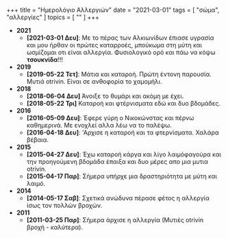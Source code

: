 +++
title = "Ημερολόγιο Αλλεργιών"
date = "2021-03-01"
tags = [ "σώμα", "αλλεργίες" ]
topics = [ "" ]
+++

-   **2021**
    -   **<span class="timestamp-wrapper"><span class="timestamp">[2021-03-01 Δευ]</span></span>**: Με το πέρας των Αλκιωνίδων έπιασε υγρασία και μου ήρθαν οι πρώτες καταρροές, μπούκωμα στη μύτη και ωσμίζομαι οτι είναι αλλεργία. Φυσιολογικό ορό και πάω να κόψω **τσουκνίδα**!!!
-   **2019**
    -   **<span class="timestamp-wrapper"><span class="timestamp">[2019-05-22 Τετ]</span></span>**: Μάτια και καταροή. Πρώτη έντονη παρουσία. Μυτιά otrivin. Είναι σε ανθοφορία το χαμομήλι.
-   **2018**
    -   **<span class="timestamp-wrapper"><span class="timestamp">[2018-06-04 Δευ]</span></span>** Άνοιξε το θυμάρι και ακόμη με έχει.
    -   **<span class="timestamp-wrapper"><span class="timestamp">[2018-05-22 Τρι]</span></span>** Καταροή και φτέρνισματα εδώ και δυο βδομάδες.
-   **2016**
    -   **<span class="timestamp-wrapper"><span class="timestamp">[2016-05-09 Δευ]</span></span>**: Έφερε γύρη ο Νικοκώνστας και πέρνω καθημερινά. Με ενοχλεί αλλα λέω να το παλέψω.
    -   **<span class="timestamp-wrapper"><span class="timestamp">[2016-04-18 Δευ]</span></span>**: 'Αρχισε η καταροή και τα φτερνίσματα. Χαλάρα βέβαια.
-   **2015**
    -   **<span class="timestamp-wrapper"><span class="timestamp">[2015-04-27 Δευ]</span></span>**: Έχω καταροή κάργα και λίγο λαιμόφαγούρα και την προηγούμενη βδομάδα έπαιξα και δυο μέρες απο μια μυτια otrivin.
    -   **<span class="timestamp-wrapper"><span class="timestamp">[2015-04-17 Παρ]</span></span>**: Σήμερα υπήρχε μια δραστηριότητα με μύτη και λαιμό.
-   **2014**
    -   **<span class="timestamp-wrapper"><span class="timestamp">[2014-05-17 Σαβ]</span></span>**: Σχετικά ανώδυνα πέρασε φέτος η αλλεργία ίσως τον πολλών βροχών.
-   **2011**
    -   **<span class="timestamp-wrapper"><span class="timestamp">[2011-03-25 Παρ]</span></span>**: Σήμερα άρχισε η αλλεργία (Μυτιές otrivin βροχή - καλύτερα).

